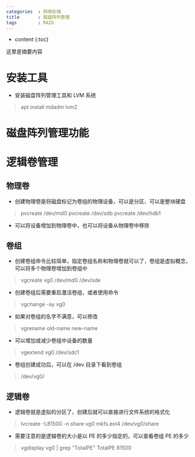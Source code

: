 ```yaml
---
categories  : 网络存储
title       : 磁盘阵列管理
tags        : RAID
---
```


* content
{:toc}

这里是摘要内容
<!--- more --->

# 安装工具
* 安装磁盘阵列管理工具和 LVM 系统
> apt install mdadm lvm2

# 磁盘阵列管理功能


# 逻辑卷管理

## 物理卷
* 创建物理卷是将磁盘标记为卷组的物理设备，可以是分区、可以是整块硬盘
> pvcreate /dev/md0 
> pvcreate /dev/sdb
> pvcreate /dev/hdb1

* 可以将设备增加到物理卷中，也可以将设备从物理卷中移除

## 卷组
* 创建卷组命令比较简单，指定卷组名称和物理卷就可以了，卷组是虚拟概念，可以将多个物理卷增加到卷组中
> vgcreate vg0 /dev/md0 /dev/sde 

* 创建卷组后需要重启激活卷组，或者使用命令
> vgchange -ay vg0

* 如果对卷组的名字不满意，可以修改
> vgrename old-name new-name

* 可以增加或减少卷组中设备的数量
> vgextend vg0 /dev/sdc1

* 卷组创建成功后，可以在 /dev 目录下看到卷组
> /dev/vg0/

## 逻辑卷
* 逻辑卷就是虚拟的分区了，创建后就可以直接进行文件系统的格式化
> lvcreate -L81500 -n share vg0
> mkfs.ext4 /dev/vg0/share

* 需要注意的是逻辑卷的大小是以 PE 的多少指定的，可以查看卷组 PE 的多少
> vgdisplay vg0 | grep "TotalPE"
> TotalPE 81500
